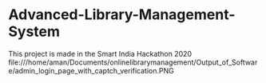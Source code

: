 # Advanced-Library-Management-System
This project is made in the Smart India Hackathon 2020
file:///home/aman/Documents/onlinelibrarymanagement/Output_of_Software/admin_login_page_with_captch_verification.PNG
